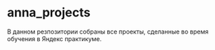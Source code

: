 # anna_projects
В данном резпозитории собраны все проекты, сделанные во время обучения в Яндекс практикуме.
